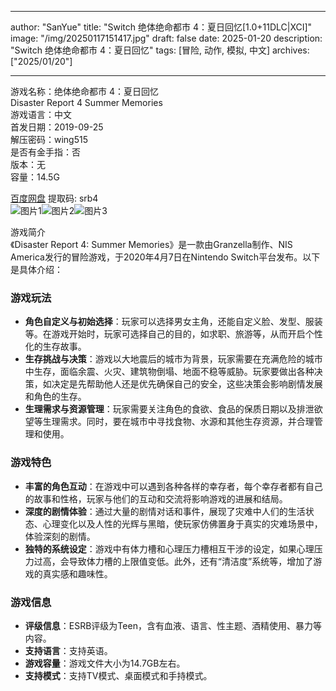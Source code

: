 
---
author: "SanYue"
title: "Switch 绝体绝命都市 4：夏日回忆[1.0+11DLC|XCI]"
image: "/img/20250117151417.jpg"
draft: false
date: 2025-01-20
description: "Switch 绝体绝命都市 4：夏日回忆"
tags: [冒险, 动作, 模拟, 中文]
archives: ["2025/01/20"]

---

游戏名称：绝体绝命都市 4：夏日回忆   
Disaster Report 4 Summer Memories    
游戏语言：中文  
首发日期：2019-09-25  
解压密码：wing515  
是否有金手指：否  
版本：无   
容量：14.5G

[百度网盘](https://pan.baidu.com/s/1HbWkpghaHPA53k-8bPeCoQ) 提取码: srb4  
![图片1](/img/170d52.jpg)![图片2](/img/0f0a90.jpg)![图片3](/img/74686b.jpg)  

游戏简介  
《Disaster Report 4: Summer Memories》是一款由Granzella制作、NIS America发行的冒险游戏，于2020年4月7日在Nintendo Switch平台发布。以下是具体介绍：

### 游戏玩法
- **角色自定义与初始选择**：玩家可以选择男女主角，还能自定义脸、发型、服装等。在游戏开始时，玩家可选择自己的目的，如求职、旅游等，从而开启个性化的生存故事。
- **生存挑战与决策**：游戏以大地震后的城市为背景，玩家需要在充满危险的城市中生存，面临余震、火灾、建筑物倒塌、地面不稳等威胁。玩家要做出各种决策，如决定是先帮助他人还是优先确保自己的安全，这些决策会影响剧情发展和角色的生存。
- **生理需求与资源管理**：玩家需要关注角色的食欲、食品的保质日期以及排泄欲望等生理需求。同时，要在城市中寻找食物、水源和其他生存资源，并合理管理和使用。

### 游戏特色
- **丰富的角色互动**：在游戏中可以遇到各种各样的幸存者，每个幸存者都有自己的故事和性格，玩家与他们的互动和交流将影响游戏的进展和结局。
- **深度的剧情体验**：通过大量的剧情对话和事件，展现了灾难中人们的生活状态、心理变化以及人性的光辉与黑暗，使玩家仿佛置身于真实的灾难场景中，体验深刻的剧情。
- **独特的系统设定**：游戏中有体力槽和心理压力槽相互干涉的设定，如果心理压力过高，会导致体力槽的上限值变低。此外，还有“清洁度”系统等，增加了游戏的真实感和趣味性。

### 游戏信息
- **评级信息**：ESRB评级为Teen，含有血液、语言、性主题、酒精使用、暴力等内容。
- **支持语言**：支持英语。
- **游戏容量**：游戏文件大小为14.7GB左右。
- **支持模式**：支持TV模式、桌面模式和手持模式。
